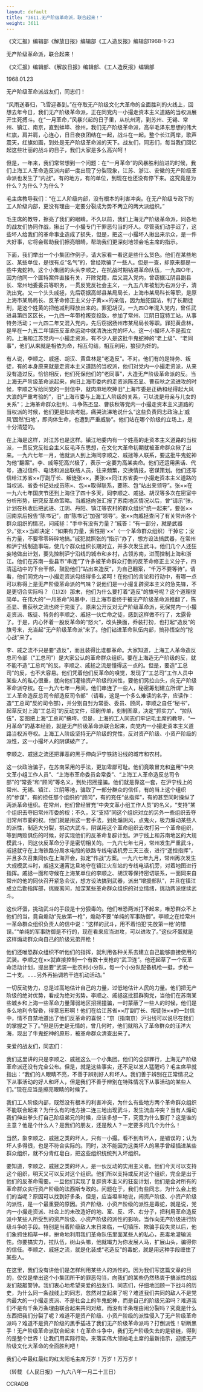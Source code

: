 ```yaml
---
layout: default
title: "3611.无产阶级革命派，联合起来！"
weight: 3611
---
```


《文汇报》编辑部《解放日报》编辑部《工人造反报》编辑部1968-1-23

无产阶级革命派，联合起来！

《文汇报》编辑部、《解放日报》编辑部、《工人造反报》编辑部

1968.01.23

无产阶级革命派战友们，同志们！

“风雨送春归，飞雪迎春到。”在夺取无产阶级文化大革命的全面胜利的火线上，回想去年今日，我们无产阶级革命派，正在同党内一小撮走资本主义道路的当权派展开生死搏斗。在“一月革命，”风暴兴起的日子里，从杭州湾，到苏州、无锡、常州、镇江、南京，直到蚌埠、徐州，我们无产阶级革命派，高举毛泽东思想的伟大红旗，肩并肩，心连心，日日夜夜团结在一起，战斗在一起。整个长江两岸，歌声震天，红旗如画，到处是无产阶级革命派的天下。战友们，同志们，每当我们回忆起这些壮丽的战斗的日子，我们大家是多么高兴呵！

但是，一年来，我们常常想到一个问题：在“一月革命”的风暴胜利前进的时候，我们上海工人革命造反派内部一度出现了分裂现象，江苏、浙江、安徽的无产阶级革命派也发生了“内战”。有的地方，有的单位，到现在也还没有停下来。这究竟是为什么？为什么？为什么？

毛主席教导我们：“在工人阶级内部，没有根本的利害冲突。在无产阶级专政下的工人阶级内部，更没有理由一定要分裂成为势不两立的两大派组织。”

毛主席的教导，擦亮了我们的眼睛。不久以前，我们上海无产阶级革命派，同各地的战友们协同作战，揪出了一小撮专门干罪恶勾当的坏人。尽管我们动手迟了，这些坏人给我们的革命事业造成了损失，但是，把这一小撮坏人揪出来示众，是一件大好事，它将会帮助我们擦亮眼睛，帮助我们更深刻地领会毛主席的指示。

下面，我们举出一个小集团作例子，请大家看一看这是些什么货色。他们在某些地区、某些单位，是很有点“名气”的，曾经欺骗了一些人。但是一查，却原来都是一些牛鬼蛇神。这个小集团的头头李顺之，在抗战时期钻进革命队伍，一九四○年，因为他同一个匪特案件直接有关，开除党籍，后又混入党内，曾窃据江阴县副县长、常州地委委员等职务，一贯反党反社会主义，一九五八年被划为右派分子，清洗出党。又一个头头戚拯，先后窃据高邮县某局局长，上海市某局科长等职，是原上海市某局局长、反革命修正主义分子黄××的亲信，因为触犯国法，判了长期徒刑，是这个姓黄的把他减刑释放出来的。罪犯胡汉，一九四○年混入党内，曾任武进县第四区区长，一九四一年带枪叛变投敌，参加了常州、江阴日寇特工站，从事特务活动；一九四二年又混入党内，先后窃据扬州市某局局长等职。罪犯黄盘林，是早在一九五二年镇压反革命运动中就清洗出党的坏人。这一小撮坏人不是孤立的。上海和江苏党内一小撮走资派，有不少人是这批牛鬼蛇神的“老上级”、“老同事”，他们从来就是相依为命，相互勾结，相互利用，狼狈为奸的。

有人说，李顺之、戚拯、胡汉、黄盘林是“老造反”。不对。他们有的是特务、叛徒，有的本身原来就是走资本主义道路的当权派，他们对党内一小撮走资派，从来没有造过反。恰恰相反，他们死保他们的“老同事”，大造无产阶级革命派的反。当上海无产阶级革命派起来，向旧上海市委内的走资派陈丕显、曹荻秋之流进攻的时候，李顺之写给同党的一封信中，就肉麻地吹捧旧“上海市委是正确和经得起大风大浪的严重考验的”，旧“上海市委与上海工人阶级的关系，可以说是母亲与儿女的关系”；上海革命群众批判、斗争陈丕显、曹荻秋等党内一小撮走资本主义道路的当权派的时候，他们更是如丧考妣，痛哭流涕地说什么“这些负责同志政治上‘威风’固然‘扫地’，即肉体生命，也遭到严重威胁”。他们站在哪个阶级的立场上，是十分清楚的。

在上海是这样，对江苏也是这样。镇江地委内有一个姓高的走资本主义道路的当权派，一贯反党反社会主义反毛泽东思想，在文化大革命初期就被革命群众揪了出来。一九六七年一月，他就派人到上海同李顺之、戚拯等人联系，要这批牛鬼蛇神为他“翻案”。李、戚等犯高兴极了，表示一定要为高某卖命。他们还运用黑话、代号，通过信件、电话和派出联络人员，往来频繁，交换情报，密谋策划。他们还写信给江苏省××厅副厅长、叛徒张××，要张××同江苏省委一小撮走资本主义道路的当权派、省委书记处成员陈×、包××取得联系，要陈、包“站出来领导”。张××在一九六七年国庆节还到上海住了四十多天，同李顺之、戚拯、胡汉等多次在密室中分析形势，研究反革命策略。当戚拯向张汇报了苏南地区情况以后，曾“请示”张，计划在秋收后把武进、江阴、丹阳、镇江等农村的群众组织“统一起来”，要张××回南京后报告“陈书记”，由“陈书记”加强“领导”。张××向戚拯查问了有关常州各个群众组织的情况，问戚拯：“手中有没有力量？”戚答：“有一部分，就是武器少。”张××当即决定：“如果有力量，索性把‘××’（一个革命群众组织）干掉它；没有力量，不要零零碎碎地搞。”戚犯就照张的“指示”办了，想方设法搞武器，在常州和沪宁线制造事端，使几个群众组织长期对立，并多次发生武斗。他们几个人还狂妄地做出计划，要先控制沪宁沿线的城市和乡村，占领苏南，进而控制上海和浙江。他们在苏南一些县市“串连”了许多被革命群众打倒的反革命修正主义分子，四清运动中的下台干部，鼓励他们“站出来造反”，为自己翻案，“千万不要等待”。请看，他们同党内一小撮走资派勾结得多么紧呵！在他们的言论和行动中，有哪一点可以称得上是无产阶级革命派的气味？说他们是一小撮复辟资本主义的急先锋，不是更切合实际吗？（⑴⑵）那末，他们为什么要打着“造反”的旗号呢？这个道理很简单。在伟大的“一月革命”风暴中，旧上海市委终于被无产阶级革命派推翻了，陈丕显、曹荻秋之流也终于完蛋了。原来公开反对无产阶级革命派，死保党内一小撮走资派、叛徒、特务的李顺之、戚拯一伙亡命之徒，感到这样做不行了，太露骨了。于是，内心怀着一股反革命的“怒火”，改头换面，乔装打扮，也打起“造反”的旗号来，充当起“无产阶级革命派”来了。他们钻进革命队伍内部，搞孙悟空的“挖心战”来了。

李、戚之流不只是要“造反”，而且装得比谁都革命。大家知道，上海工人革命造反总司令部（“工总司”）是大家公认的革命群众组织。要在上海造无产阶级的反，就不能不造“工总司”的反。李顺之、戚拯之流是懂得这一点的。但是，要造“工总司”的反，也不大容易。他们凭着他们反革命的嗅觉，发现了“工总司”工作人员中某些人的私心很重，就向他们灌输资产阶级的派性，要他们另拉山头，向无产阶级革命派夺权。在一九六七年一月间，他们串连了一些人，秘密筹划建立所谓“上海工人革命造反总司令部造反司令部”（请看，这是一个多么难读的名字，应读作：造“工总司”反的司令部），并分别自封为常委、委员、顾问，李顺之自任“秘书”，起草反对上海“工总司”的反动文件，印刷传单，刻制图章，决定“抓实力”、“拉队伍”，妄图把上海“工总司”搞垮。但是，上海的工人同志们牢记毛主席的教导，“一月革命”的基本经验，就是无产阶级革命派联合起来，向党内一小撮走资本主义道路当权派夺权。上海工人阶级坚持无产阶级的党性，反对资产阶级、小资产阶级的派性，这一小撮坏人的阴谋破产了。

李顺之、戚拯之流还把罪恶的黑手伸向沪宁铁路沿线的城市和农村。

这一伙政治骗子，在苏南采用的手法，更加卑鄙可耻。他们竟敢冒充和盗用“中央文革小组工作人员”、“上海市革命委员会常委”、“上海工人革命造反总司令部”的“常委”和“顾问”等名义，到处招摇撞骗。他们就是靠这一套，在沪宁线上的常州、无锡、镇江、江阴等地，骗取了一部分群众的信任，有的当上这个组织的“参谋”，有的担任那个组织的“顾问”，有的充任“总指挥”，有的甚至同时操纵了两派革命组织。在常州，他们曾经冒充“中央文革小组工作人员”的名义，“支持”某个组织去夺旧常州市委的权；不久，又“支持”同这个组织对立的另外一些组织去夺旧常州市委的权。他们就是用这一套手法，到处煽阴风，点鬼火，极力煽动某些人的派性，制造大分裂，挑动大武斗，阴谋用这个革命组织去攻打另一个革命组织，等到两败俱伤的时候，好实现他们的反革命复辟计划。沪宁线上和苏南地区的大规模武斗，同这伙反革命分子是密切相关的。一九六七年七月，常州发生严重武斗，戚拯就守在上海铁路分局水电段的铁路专线电话机旁三天三夜，进行“遥控指挥”，并且多次召集同伙在上海开会，拟定“作战”方案。一九六七年九月，常州再次发生大规模武斗时，戚拯又通宵达旦地守在镇江火车站的专线电话机旁，对着地图进行指挥。戚拯一面和守候在上海某单位的李顺之、胡汉等保持密切联系，一面同来自常州的他的同伙召开紧急会议，想方设法搞到武器，派出“增援部队”，并且在镇江成立后勤指挥部，挑拨离间，加深某些革命群众组织的对立情绪，挑动两派继续武斗。

这伙坏蛋，挑动武斗的手段是十分狠毒的。他们唯恐两派打不起来，唯恐群众不上他们的当，竟自煽动“先放第一枪”，煽动不要“单纯的军事防御”。李顺之在给常州一革命群众组织负责人的信中说：“这样的武斗，用不着怕犯‘先放第一枪’的错误。”“单纯的军事防御是不行的，现在看来应当进攻，可以进攻了。”这伙坏蛋就是这样煽动群众向自己的阶级兄弟开枪！

他们还唯恐群众组织不听他们的指挥，就利用各种关系去建立自己能够直接使用的武装。李顺之在××就直接控制一个有数十支枪的“武卫连”。他还起草了一个反革命活动计划，提出要“武装一批农村小分队，每一个小分队配备机枪一挺，步枪一二十支。……另外再抽调若干连机动活动。”

一切反动势力，总是过高地估计自己的力量，过低地估计人民的力量。他们把无产阶级的绝对优势，看成为绝对劣势。李顺之、戚拯这批狐群狗党，当他们在苏南某些城乡和上海一些革命力量薄弱地区招摇撞骗，一时蒙蔽了一些人的时候，他们是多么地利令智昏，得意忘形啊！他们在给江苏省××厅副厅长、叛徒张××的一封信中，情不自禁地道出了他们反革命的喜悦：“京（指南京）沪沿线可以说尽在我们的掌握之下了。”但是历史是无情的，曾几何时，他们就陷入了革命群众的汪洋大海，现出了牛鬼蛇神的原形，被革命群众清查出来了。

亲爱的战友们，同志们：

我们这里讲的只是李顺之、戚拯这么一个小集团。他们的全部罪行，上海无产阶级革命派还没有完全公布。但是，就是这些事实，还不足以发人猛醒吗？毛主席早就指出：“我们的人眼睛不亮，不善于辨别好人和坏人。我们善于辨别在正常情况之下从事活动的好人和坏人，但是我们不善于辨别在特殊情况下从事活动的某些人们。”现在应当是擦亮眼睛的时候了。

我们工人阶级内部，既然没有根本的利害冲突，为什么有些地方两个革命群众组织不能联合起来？为什么有的地方接二连三地出现武斗，发生流血冲突？当有人煽动我们伸出拳头打自己阶级弟兄的时候，应该多想一下，究竟为什么要打？这是谁的主意？他是个什么人？是我们的朋友，还是敌人？一定要多问几个为什么！

当然，象李顺之、戚拯之类的坏人，只有一小撮。看不到有坏人，是错误的；认为坏人多得很，也是不符合实际的。同时，决不能因为这类坏人的黑手曾经插进某些群众组织，就不分青红皂白，把这些组织统统列入坏组织。

要知道，李顺之、戚拯之类的坏人，是一伙反动的实用主义者。他们今天可以支持这个组织，明天又可以反对这个组织。他们所以支持或反对这个组织，完全是出于他们的反革命需要。一旦他们实现了复辟资本主义的狂妄计划，他们是会对所有的革命群众实行资产阶级的法西斯专政的。问题在于，我们有些同志，为什么会上他们的当呢？原因可以找到好多条，但是，应当坦率地说，闹资产阶级、小资产阶级的派性，是一个最重要的原因。资产阶级、小资产阶级的派性是毒蛇，就是说，党内一小撮走资派、社会上的未改造好的地、富、反、坏、右分子，把利用革命造反派中某些人所受到的资产阶级、小资产阶级的派性的影响，当作向无产阶级进行阶级斗争的手段。特别是当着阶级敌人末日来临，一切镇压、欺骗手段失灵以后，他们象抓住稻草一样，拚命地利用我们革命队伍里面某些人的私心，恶毒地灌输派性。你要搞实力，拉队伍，树山头嘛，他就竭力为你发展人马，扩展山头，骗得你的信任。李顺之、戚拯之流，就是化装成“老造反”的毒蛇，就是用这种手段缠住了某些人。

在这里，我们没有讲他们是怎样利用某些人的派性的。因为我们写这篇文章的目的，仅仅是举出这个小集团所干的罪恶勾当，向我们的某些仍然热衷于搞派性的战友们敲敲警钟。我们衷心地希望亲爱的战友们、同志们，仔细地回顾一下战斗的历史，为什么同一条战线上的同志，忽然对立起来了呢？难道我们共同的敌人不是党内最大的一小撮走资派、不是社会上的牛鬼蛇神，而是自己的阶级兄弟吗？难道我们不是有千条万条理由联合起来共同对敌，而没有半条理由闹分裂吗？究竟是什么东西把我们分裂了呢？难道不是资产阶级、小资产阶级的派性侵入了无产阶级革命派吗？难道不是资产阶级的黑手插进了我们无产阶级革命派吗？打倒派性！斩断黑手！无产阶级革命派联合起来！在革命斗争中，我们无产阶级失去的是锁链，得到的是整个世界！让我们用实际行动，来落实伟大领袖毛主席的最新指示，迎接无产阶级文化大革命的全面胜利吧！

我们心中最红最红的红太阳毛主席万岁！万岁！万万岁！

（转载 《人民日报》一九六八年一月二十三日）

CCRADB

